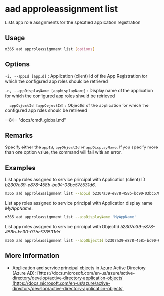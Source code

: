 # aad approleassignment list

Lists app role assignments for the specified application registration

## Usage

```sh
m365 aad approleassignment list [options]
```

## Options

`-i, --appId [appId]`
: Application (client) Id of the App Registration for which the configured app roles should be retrieved

`-n, --appDisplayName [appDisplayName]`
: Display name of the application for which the configured app roles should be retrieved

`--appObjectId [appObjectId]`
: ObjectId of the application for which the configured app roles should be retrieved

--8<-- "docs/cmd/_global.md"

## Remarks

Specify either the `appId`, `appObjectId` or `appDisplayName`. If you specify more than one option value, the command will fail with an error.

## Examples

List app roles assigned to service principal with Application (client) ID _b2307a39-e878-458b-bc90-03bc578531d6_.

```sh
m365 aad approleassignment list --appId b2307a39-e878-458b-bc90-03bc578531d6
```

List app roles assigned to service principal with Application display name _MyAppName_.

```sh
m365 aad approleassignment list --appDisplayName 'MyAppName'
```

List app roles assigned to service principal with ObjectId _b2307a39-e878-458b-bc90-03bc578531dd_.

```sh
m365 aad approleassignment list --appObjectId b2307a39-e878-458b-bc90-03bc578531dd
```

## More information

- Application and service principal objects in Azure Active Directory (Azure AD): [https://docs.microsoft.com/en-us/azure/active-directory/develop/active-directory-application-objects](https://docs.microsoft.com/en-us/azure/active-directory/develop/active-directory-application-objects)

